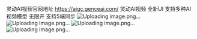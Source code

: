 灵动AI视频官网地址 https://aigc.genceai.com/
灵动AI视频 全新UI 支持多种AI视频模型 无限开 支持5端同步
![Uploading image.png…]()
![Uploading image.png…]()
![Uploading image.png…]()
![Uploading image.png…]()
